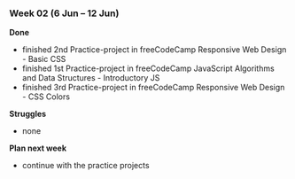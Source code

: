 ### Week 02 (6 Jun – 12 Jun)

**Done**
- finished 2nd Practice-project in freeCodeCamp Responsive Web Design - Basic CSS
- finished 1st Practice-project in freeCodeCamp JavaScript Algorithms and Data Structures - Introductory JS
- finished 3rd Practice-project in freeCodeCamp Responsive Web Design - CSS Colors

**Struggles**
- none

**Plan next week**
- continue with the practice projects
